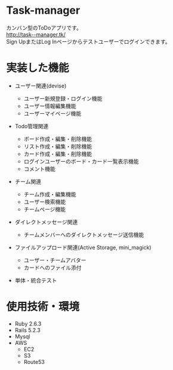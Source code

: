  # Task-manager
カンバン型のToDoアプリです。  
http://task--manager.tk/   
Sign UpまたはLog Inページからテストユーザーでログインできます。

# 実装した機能
* ユーザー関連(devise)
  * ユーザー新規登録・ログイン機能
  * ユーザー情報編集機能
  * ユーザーマイページ機能

* Todo管理関連
  * ボード作成・編集・削除機能
  * リスト作成・編集・削除機能
  * カード作成・編集・削除機能
  * ログインユーザーのボード・カード一覧表示機能
  * コメント機能

* チーム関連
  * チーム作成・編集機能
  * ユーザー検索機能
  * チームページ機能

* ダイレクトメッセージ関連
  * チームメンバーへのダイレクトメッセージ送信機能

* ファイルアップロード関連(Active Storage, mini_magick)
  * ユーザー・チームアバター
  * カードへのファイル添付

* 単体・統合テスト

# 使用技術・環境
* Ruby 2.6.3
* Rails 5.2.3
* Mysql
* AWS
  * EC2
  * S3
  * Route53
